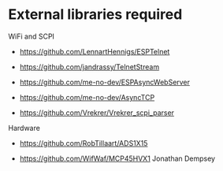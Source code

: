 # External libraries required

WiFi and SCPI

* https://github.com/LennartHennigs/ESPTelnet 

* https://github.com/jandrassy/TelnetStream

* https://github.com/me-no-dev/ESPAsyncWebServer

* https://github.com/me-no-dev/AsyncTCP

* https://github.com/Vrekrer/Vrekrer_scpi_parser


Hardware
* https://github.com/RobTillaart/ADS1X15

* https://github.com/WifWaf/MCP45HVX1 Jonathan Dempsey
